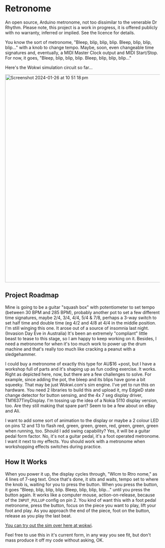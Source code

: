 # Retronome
An open source, Arduino metronome, not too dissimilar to the venerable Dr Rhythm. Please note, this project is a work in progress, it is offered publicly with no warranty, inferred or implied. See the licence for details.

You know the sort of metronome, "Bleep, blip, blip, blip. Bleep, blip, blip, blip..." with a knob to change tempo. Maybe, soon, even changeable time signatures and, eventually, a MIDI Master Clock output and MIDI Start/Stop. For now, it goes, "Bleep, blip, blip, blip. Bleep, blip, blip, blip..."

Here's the Wokwi simulation circuit so far...

<a href="https://wokwi.com/projects/387895335576882177" target="_blank"><img width="676" alt="Screenshot 2024-01-26 at 10 51 18 pm" src="https://github.com/crunchysteve/Retronome/assets/46626696/3d1bc020-caeb-465c-a704-16c57d75d0dc"></a>

## Project Roadmap
Mine is going to be a guitar "squash box" with potentiometer to set tempo (between 30 BPM and 285 BPM), probably another pot to set a few different time signatures, maybe 2/4, 3/4, 4/4, 5/4 & 7/8, perhaps a 3-way switch to set half time and double time (eg 4/2 and 4/8 at 4/4 in the middle position. I'm still winging this one. It arose out of a source of insomnia last night. (Invasion Day Eve in Australia) It's been an extremely "compliant" little beast to tease to this stage, so I am happy to keep working on it. Besides, I need a metronome for when it's too much work to power up the drum machine and that's really too much like cracking a peanut with a sledgehammer.

I could buy a metronome of exactly this type for AU$16 +post, but I have a workshop full of parts and it's shaping up as fun coding exercise. It works. Right as depicted here, now, but there are a few challenges to solve. For example, since adding the pot, the bleep and its blips have gone a bit squeeky. That may be just Wokwi.com's sim engine. I've yet to run this on hardware. You need 2 libraries to build this and upload it, my EdgieD state change detector for button sensing, and the 4x 7 seg display driver, TM1637TinyDisplay. I'm tossing up the idea of a Nokia 5110 display version, too. Are they still making that spare part? Seem to be a few about on eBay and Ali.

I want to add some sort of animation to the display or maybe a 2 colour LED on pins 12 and 13 to flash red, green, green, green, red, green, green, green when running, too. Should I add swing capability? Yes, it will be a guitar pedal form factor. No, it's not a guitar pedal, it's a foot operated metronome. I want it next to my effects. You should work with a metronome when workshopping effects switches during practice.

## How It Works
When you power it up, the display cycles through, "Wlcm to Rtro nome," as 4 lines of 7-seg text. Once that's done, it sits and waits, tempo set to where the knob is, waiting for you to press the button. When you press the button, it goes "Bleep, blip, blip, blip. Bleep, blip, blip, blip..." until you press the button again. It works like a computer mouse, action-on-release, because of the ```INPUT_PULLUP``` config on pin 2. You kind of want this with a foot pedal metronome, press the button, focus on the piece you want to play, lift your foot and play. As you approach the end of the piece, foot on the button, release as you play the last beat.

[You can try out the sim over here at wokwi](https://wokwi.com/projects/387895335576882177).


Feel free to use this in it's current form, in any way you see fit, but don't mass produce it off my code without asking, OK.
